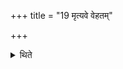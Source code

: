 +++
title = "19 मृत्यवे वेहतम्"

+++

<details><summary>थिते</summary>

19. For Mrtyu (Death) (one should seize) a Vehat. 
</details>
